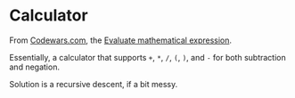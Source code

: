 # Calculator

From [Codewars.com](https://www.codewars.com), the [Evaluate mathematical expression](http://www.codewars.com/kata/52a78825cdfc2cfc87000005).

Essentially, a calculator that supports `+`, `*`, `/`, `(`, `)`, and `-` for both subtraction and negation.

Solution is a recursive descent, if a bit messy.
